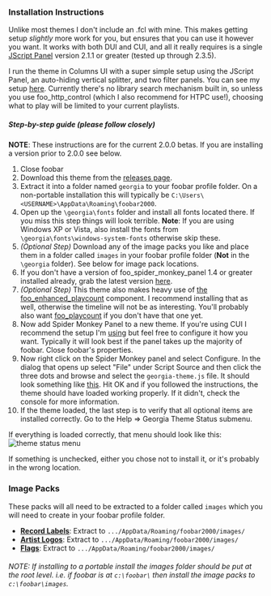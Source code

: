 ### Installation Instructions

Unlike most themes I don't include an .fcl with mine. This makes getting setup *slightly* more work for you, but ensures that you can use it however you want. It works with both DUI and CUI, and all it really requires is a single [JScript Panel](https://github.com/kbuffington/foo_jscript_panel/releases) version 2.1.1 or greater (tested up through 2.3.5).

I run the theme in Columns UI with a super simple setup using the JScript Panel, an auto-hiding vertical splitter, and two filter panels. You can see my setup [here](https://imgur.com/nJ71Vn1). Currently there's no library search mechanism built in, so unless you use foo_http_control (which I also recommend for HTPC use!), choosing what to play will be limited to your current playlists.

##### Step-by-step guide (please follow closely)

**NOTE**: These instructions are for the current 2.0.0 betas. If you are installing a version prior to 2.0.0 see below.

1. Close foobar
2. Download this theme from the [releases page](https://github.com/kbuffington/Georgia/releases).
3. Extract it into a folder named `georgia` to your foobar profile folder. On a non-portable installation this will typically be `C:\Users\<USERNAME>\AppData\Roaming\foobar2000`.
4. Open up the `\georgia\fonts` folder and install all fonts located there. If you miss this step things will look terrible. **Note**: If you are using Windows XP or Vista, also install the fonts from `\georgia\fonts\windows-system-fonts` otherwise skip these.
5. *(Optional Step)*  Download any of the image packs you like and place them in a folder called `images` in your foobar profile folder (**Not** in the `\georgia` folder). See below for image pack locations.
6. If you don't have a version of foo_spider_monkey_panel 1.4 or greater installed already, grab the latest version [here](https://github.com/TheQwertiest/foo_spider_monkey_panel/releases).
7. *(Optional Step)* This theme also makes heavy use of [the foo_enhanced_playcount](https://www.foobar2000.org/components/view/foo_enhanced_playcount) component. I recommend installing that as well, otherwise the timeline will not be as interesting. You'll probably also want [foo_playcount](https://www.foobar2000.org/components/view/foo_playcount) if you don't have that one yet.
8. Now add Spider Monkey Panel to a new theme. If you're using CUI I recommend the setup I'm [using](https://imgur.com/nJ71Vn1) but feel free to configure it how you want. Typically it will look best if the panel takes up the majority of foobar. Close foobar's properties.
9. Now right click on the Spider Monkey panel and select Configure. In the dialog that opens up select "File" under Script Source and then click the three dots and browse and select the `georgia-theme.js` file. It should look something like [this](https://i.imgur.com/qzq5AAF.png). Hit OK and if you followed the instructions, the theme should have loaded working properly. If it didn't, check the console for more information.
10. If the theme loaded, the last step is to verify that all optional items are installed correctly. Go to the Help => Georgia Theme Status submenu.

If everything is loaded correctly, that menu should look like this:
![theme status menu](https://user-images.githubusercontent.com/2282004/80932111-8a5ffc80-8d83-11ea-80f2-8951069b1638.png)

If something is unchecked, either you chose not to install it, or it's probably in the wrong location.

### Image Packs

These packs will all need to be extracted to a folder called `images` which you will need to create in your foobar profile folder.

* **[Record Labels](https://github.com/kbuffington/georgia-image-packs/raw/master/recordlabel.zip)**: Extract to `.../AppData/Roaming/foobar2000/images/`
* **[Artist Logos](https://github.com/kbuffington/georgia-image-packs/raw/master/artistlogos.zip)**: Extract to `.../AppData/Roaming/foobar2000/images/`
* **[Flags](https://github.com/kbuffington/georgia-image-packs/raw/master/flags.zip)**: Extract to `.../AppData/Roaming/foobar2000/images/`

###### NOTE: If installing to a portable install the images folder should be put at the root level. i.e. if foobar is at `c:\foobar\` then install the image packs to `c:\foobar\images`.

